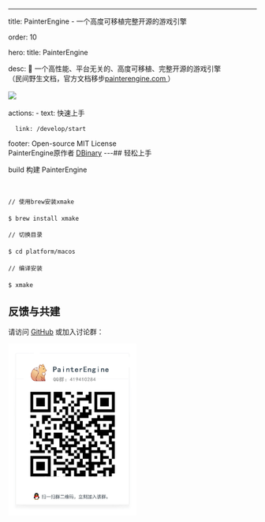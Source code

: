 ---
title: PainterEngine - 一个高度可移植完整开源的游戏引擎

order: 10

hero:
  title: PainterEngine

  desc: 📖 一个高性能、平台无关的、高度可移植、完整开源的游戏引擎  <br /> （民间野生文档，官方文档移步<a href="http://painterengine.com">painterengine.com <a/> ） <br /><br />  <img src="https://img.shields.io/github/stars/matrixcascade/PainterEngine?color=green&label=Github%20Stars&style=for-the-badge" />

  actions:
    - text: 快速上手

      link: /develop/start

footer: Open-source MIT License  <br />PainterEngine原作者 <a href="https://www.zhihu.com/people/DBinary">DBinary<a/>
---## 轻松上手

build 构建 PainterEngine

```bash


// 使用brew安装xmake

$ brew install xmake

// 切换目录

$ cd platform/macos

// 编译安装

$ xmake

```

## 反馈与共建

请访问 [GitHub](https://github.com/matrixcascade/PainterEngine) 或加入讨论群：

<img src="./qqclub.png" width="260" />
